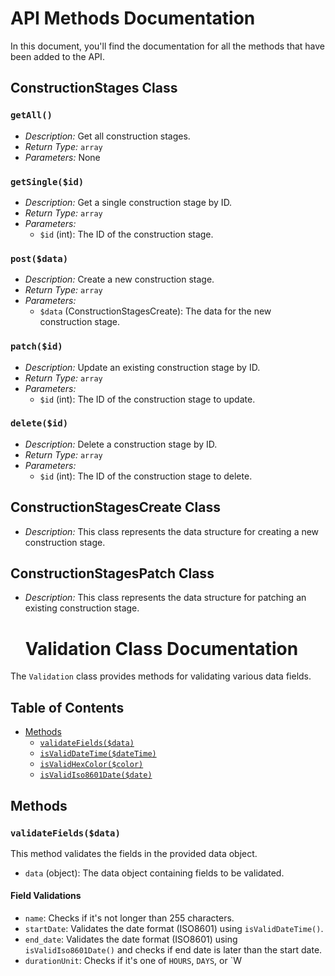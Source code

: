 # API Methods Documentation

In this document, you'll find the documentation for all the methods that have been added to the API.

## ConstructionStages Class

### `getAll()`

- *Description:* Get all construction stages.
- *Return Type:* `array`
- *Parameters:* None

### `getSingle($id)`

- *Description:* Get a single construction stage by ID.
- *Return Type:* `array`
- *Parameters:*
  - `$id` (int): The ID of the construction stage.

### `post($data)`

- *Description:* Create a new construction stage.
- *Return Type:* `array`
- *Parameters:*
  - `$data` (ConstructionStagesCreate): The data for the new construction stage.

### `patch($id)`

- *Description:* Update an existing construction stage by ID.
- *Return Type:* `array`
- *Parameters:*
  - `$id` (int): The ID of the construction stage to update.

### `delete($id)`

- *Description:* Delete a construction stage by ID.
- *Return Type:* `array`
- *Parameters:*
  - `$id` (int): The ID of the construction stage to delete.

## ConstructionStagesCreate Class

- *Description:* This class represents the data structure for creating a new construction stage.

## ConstructionStagesPatch Class

- *Description:* This class represents the data structure for patching an existing construction stage.

  # Validation Class Documentation

The `Validation` class provides methods for validating various data fields.

## Table of Contents

- [Methods](#methods)
  - [`validateFields($data)`](#validatefieldsdata)
  - [`isValidDateTime($dateTime)`](#isvaliddatetimedatetime)
  - [`isValidHexColor($color)`](#isvalidhexcolorcolor)
  - [`isValidIso8601Date($date)`](#isvalidiso8601datedate)

## Methods

### `validateFields($data)`

This method validates the fields in the provided data object.

- `data` (object): The data object containing fields to be validated.

#### Field Validations

- `name`: Checks if it's not longer than 255 characters.
- `startDate`: Validates the date format (ISO8601) using `isValidDateTime()`.
- `end_date`: Validates the date format (ISO8601) using `isValidIso8601Date()` and checks if end date is later than the start date.
- `durationUnit`: Checks if it's one of `HOURS`, `DAYS`, or `W

